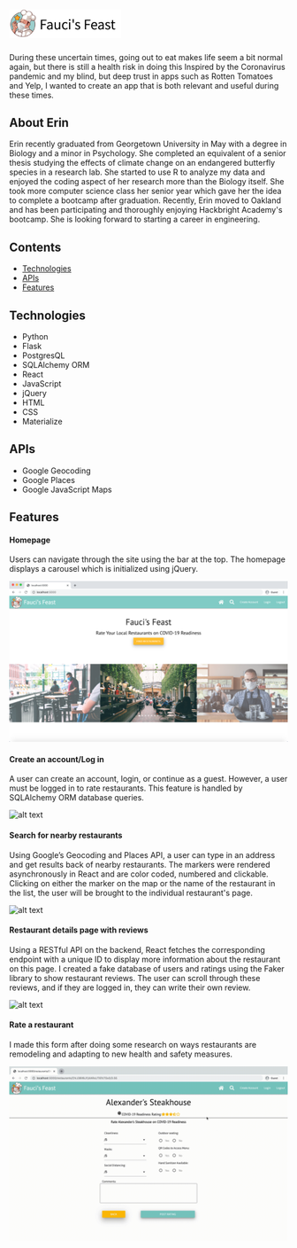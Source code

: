 # <img src="https://github.com/erinleeds11/faucis-feast/blob/master/static/images/headerFauci.png" width="40%" alt="Fauci'sFeast">
During these uncertain times, going out to eat makes life seem a bit normal again, but there is still a health risk in doing this
Inspired by the Coronavirus pandemic and my blind, but deep trust in apps such as Rotten Tomatoes and Yelp, I  wanted to create an app that is  both relevant and useful during these times.

## About Erin
Erin recently graduated from Georgetown University in May with a degree in Biology and a minor in Psychology. She completed an equivalent of a senior thesis studying the effects of climate change on an endangered butterfly species in a research lab. She started to use R to analyze my data and enjoyed the coding aspect of her research more than the Biology itself. She took more computer science class her senior year which gave her the idea to complete a bootcamp after graduation. Recently, Erin moved to Oakland and has been participating and thoroughly enjoying Hackbright Academy's bootcamp. She is looking forward to starting a career in engineering.

## Contents
* [Technologies](#tech-stack)
* [APIs](#apis)
* [Features](#features)

## <a name="tech-stack"></a>Technologies
* Python
* Flask
* PostgresQL
* SQLAlchemy ORM
* React
* JavaScript
* jQuery
* HTML
* CSS
* Materialize

## <a name="apis"></a>APIs
* Google Geocoding
* Google Places
* Google JavaScript Maps

## <a name="features"></a>Features

#### Homepage
Users can navigate through the site using the bar at the top. The homepage displays a carousel which 
is initialized using jQuery.

![alt text](https://github.com/erinleeds11/faucis-feast/blob/master/static/images/homepage.png "homepage")

#### Create an account/Log in
A user can create an account, login, or continue as a guest. However, a user must be logged in to rate restaurants. This feature is handled by SQLAlchemy ORM database queries.

![alt text](https://github.com/erinleeds11/faucis-feast/blob/master/static/images/logincreateaccount.gif "create account")

#### Search for nearby restaurants
Using Google’s Geocoding and Places API, a user can type in an address and get results back of nearby restaurants. The markers were rendered asynchronously in React and are color coded, numbered and clickable. Clicking on either the marker on the map or the name of the restaurant in the list, the user will be brought to the individual restaurant's page.

![alt text](https://github.com/erinleeds11/faucis-feast/blob/master/static/images/googlesearch.gif "rest search")

#### Restaurant details page with reviews
Using a RESTful API on the backend, React fetches the corresponding endpoint with a unique ID to display more information about the restaurant on this page. I created a fake database of users and ratings using the Faker library to show restaurant reviews. The user can scroll through these reviews, and if they are logged in, they can write their own review.

![alt text](https://github.com/erinleeds11/faucis-feast/blob/master/static/images/individualpage.gif "details")

#### Rate a restaurant
I made this form after doing some research on ways restaurants are remodeling and adapting to new health and safety measures. 

![alt text](https://github.com/erinleeds11/faucis-feast/blob/master/static/images/postrating.gif "rate")
